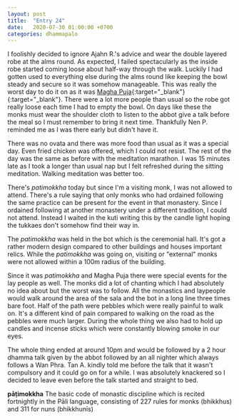 ```yaml
---
layout: post
title:  "Entry 24"
date:   2020-07-30 01:00:00 +0700
categories: dhammapalo
---
```

I foolishly decided to ignore Ajahn R.'s advice and wear the double layered robe at the alms round. As expected, I failed spectacularly as the inside robe started coming loose about half-way through the walk. Luckily I had gotten used to everything else during the alms round like keeping the bowl steady and secure so it was somehow manageable. This was really the worst day to do it on as it was [Magha Puja](https://en.wikipedia.org/wiki/M%C4%81gha_P%C5%ABj%C4%81){:target="_blank"}{:target="_blank"}. There were a lot more people than usual so the robe got really loose each time I had to empty the bowl. On days like these the monks must wear the shoulder cloth to listen to the abbot give a talk before the meal so I must remember to bring it next time. Thankfully Nen P. reminded me as I was there early but didn't have it.

There was no ovata and there was more food than usual as it was a special day. Even fried chicken was offered, which I could not resist. The rest of the day was the same as before with the meditation marathon. I was 15 minutes late as I took a longer than usual nap but I felt refreshed during the sitting meditation. Walking meditation was better too.

There's _patimokkha_ today but since I'm a visiting monk, I was not allowed to attend. There's a rule saying that only monks who had ordained following the same practice can be present for the event in that monastery. Since I ordained following at another monastery under a different tradition, I could not attend. Instead I waited in the kuti writing this by the candle light hoping the tukkaes don't somehow find their way in.

The _patimokkha_ was held in the bot which is the ceremonial hall. It's got a rather modern design compared to other buildings and houses important relics. While the _patimokkha_ was going on, visiting or "external" monks were not allowed within a 100m radius of the building.

Since it was _patimokkha_ and Magha Puja there were special events for the lay people as well. The monks did a lot of chanting which I had absolutely no idea about but the worst was to follow. All the monastics and laypeople would walk around the area of the sala and the bot in a long line three times bare foot. Half of the path were pebbles which were really painful to walk on. It's a different kind of pain compared to walking on the road as the pebbles were much larger. During the whole thing we also had to hold up candles and incense sticks which were constantly blowing smoke in our eyes.

The whole thing ended at around 10pm and would be followed by a 2 hour dhamma talk given by the abbot followed by an all nighter which always follows a Wan Phra. Tan A. kindly told me before the talk that it wasn't compulsory and it could go on for a while. I was absolutely knackered so I decided to leave even before the talk started and straight to bed.

**pāṭimokkha** The basic code of monastic discipline which is recited fortnightly in the Pāli language, consisting of 227 rules for monks (bhikkhus) and 311 for nuns (bhikkhunīs)